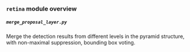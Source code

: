 ### `retina` module overview

##### `merge_proposal_layer.py`

Merge the detection results from different levels in the pyramid structure, with non-maximal suppression, bounding box voting.

